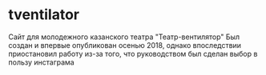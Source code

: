 # tventilator

Сайт для молодежного казанского театра "Театр-вентилятор"
Был создан и впервые опубликован осенью 2018, однако впоследствии приостановил работу из-за того, что руководством был сделан выбор в пользу инстаграма
